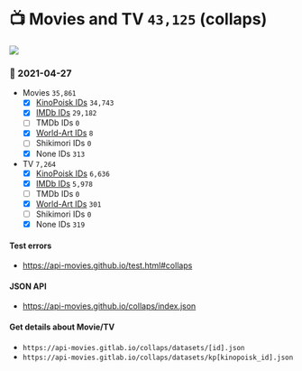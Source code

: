 # :tv: Movies and TV `43,125` (collaps)

<a href="https://API-Movies.github.io"><img src="https://API-Movies.github.io/banner.png?cache"></a>

### :date: 2021-04-27
- Movies `35,861`
  - [x] <a href="https://API-Movies.github.io/collaps/movie_kinopoisk_ids.json">KinoPoisk IDs</a> `34,743`
  - [x] <a href="https://API-Movies.github.io/collaps/movie_imdb_ids.json">IMDb IDs</a> `29,182`
  - [ ] TMDb IDs `0`
  - [x] <a href="https://API-Movies.github.io/collaps/movie_world_art_ids.json">World-Art IDs</a> `8`
  - [ ] Shikimori IDs `0`
  - [x] None IDs `313`
- TV `7,264`
  - [x] <a href="https://API-Movies.github.io/collaps/tv_kinopoisk_ids.json">KinoPoisk IDs</a> `6,636`
  - [x] <a href="https://API-Movies.github.io/collaps/tv_imdb_ids.json">IMDb IDs</a> `5,978`
  - [ ] TMDb IDs `0`
  - [x] <a href="https://API-Movies.github.io/collaps/tv_world_art_ids.json">World-Art IDs</a> `301`
  - [ ] Shikimori IDs `0`
  - [x] None IDs `319`
#### Test errors
- <a href='https://api-movies.github.io/test.html#collaps'>https://api-movies.github.io/test.html#collaps</a>
#### JSON API
- <a href='https://api-movies.github.io/collaps/index.json'>https://api-movies.github.io/collaps/index.json</a>
#### Get details about Movie/TV
- `https://api-movies.gitlab.io/collaps/datasets/[id].json`
- `https://api-movies.gitlab.io/collaps/datasets/kp[kinopoisk_id].json`
